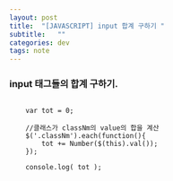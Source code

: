 ```yaml
---
layout: post
title:  "[JAVASCRIPT] input 합계 구하기 "
subtitle:   ""
categories: dev
tags: note
--- 
```


### input 태그들의 합계 구하기.

```

    var tot = 0;
    
    //클래스가 classNm의 value의 합을 계산
    $('.classNm').each(function(){
    	tot += Number($(this).val()); 
    });

    console.log( tot );

```